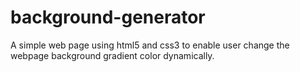 # background-generator
A simple web page using html5 and css3 to enable user change the webpage background gradient color dynamically.
